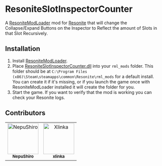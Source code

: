# ResoniteSlotInspectorCounter

A [ResoniteModLoader](https://github.com/resonite-modding-group/ResoniteModLoader) mod for [Resonite](https://resonite.com/) that will change the Collapse/Expand Buttons on the Inspector to Reflect the amount of Slots in that Slot Recursively.

## Installation
1. Install [ResoniteModLoader](https://github.com/resonite-modding-group/ResoniteModLoader).
2. Place [ResoniteSlotInspectorCounter.dll](https://github.com/NepuShiro/ResoniteSlotInspectorCounter/releases/latest/download/ResoniteSlotInspectorCounter.dll) into your `rml_mods` folder. This folder should be at `C:\Program Files (x86)\Steam\steamapps\common\Resonite\rml_mods` for a default install. You can create it if it's missing, or if you launch the game once with ResoniteModLoader installed it will create the folder for you.
3. Start the game. If you want to verify that the mod is working you can check your Resonite logs.

## Contributors

<table>
  <tr>
    <td align="center">
      <a href="https://github.com/NepuShiro">
        <img src="https://avatars.githubusercontent.com/u/147555953?v=4" width="100px;" alt="NepuShiro"/>
        <br />
        <sub><b>NepuShiro</b></sub>
      </a>
    </td>
    <td align="center">
      <a href="https://github.com/Xlinka">
        <img src="https://avatars.githubusercontent.com/u/22996716?v=4" width="100px;" alt="Xlinka"/>
        <br />
        <sub><b>xlinka</b></sub>
      </a>
    </td>
  </tr>
</table>
